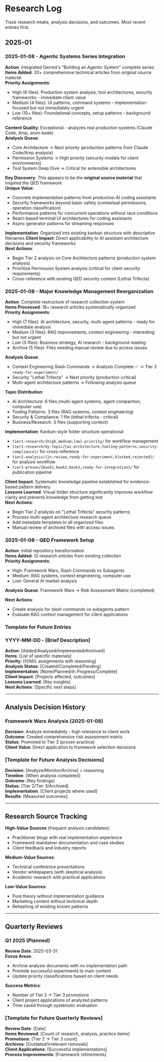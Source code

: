 # Research Log

Track research intake, analysis decisions, and outcomes. Most recent entries first.

## 2025-01

### 2025-01-08 - Agentic Systems Series Integration
**Action**: Integrated Gerred's "Building an Agentic System" complete series  
**Items Added**: 20+ comprehensive technical articles from original source material  
**Priority Assignments**:
- High (6 files): Production system analysis, tool architectures, security frameworks - immediate client value
- Medium (4 files): UI patterns, command systems - implementation-focused but not immediately urgent  
- Low (10+ files): Foundational concepts, setup patterns - background reference

**Content Quality**: Exceptional - analyzes real production systems (Claude Code, Amp, anon-kode)  
**Analysis Queue**: 
- Core Architecture → Next priority (production patterns from Claude Code/Amp analysis)
- Permission Systems → High priority (security models for client environments)
- Tool System Deep Dive → Critical for extensible architectures

**Key Discovery**: This appears to be the **original source material** that inspired the QED framework  
**Unique Value**:
- Concrete implementation patterns from production AI coding assistants
- Security frameworks beyond basic safety (contextual permissions, operation classification)
- Performance patterns for concurrent operations without race conditions
- React-based terminal UI architectures for coding assistants
- Async generator patterns for streaming responses

**Implementation**: Organized into existing kanban structure with descriptive filenames
**Client Impact**: Direct applicability to AI assistant architecture decisions and security frameworks  
**Next Actions**: 
- Begin Tier 2 analysis on Core Architecture patterns (production system analysis)
- Prioritize Permission System analysis (critical for client security requirements)
- Cross-reference with existing QED security content (Lethal Trifecta)

### 2025-01-08 - Major Knowledge Management Reorganization
**Action**: Complete restructure of research collection system  
**Items Processed**: 18+ research articles systematically organized  
**Priority Assignments**:
- High (7 files): AI architecture, security, multi-agent patterns - ready for immediate analysis
- Medium (3 files): RAG improvements, context engineering - interesting but not urgent  
- Low (3 files): Business strategy, AI research - background reading
- Archive (5 files): Files needing manual review due to access issues

**Analysis Queue**: 
- Context Engineering Slash Commands → Analysis Complete ✅ → Tier 2 `ready-for-experiment/`
- Security "Lethal Trifecta" → Next priority (production-critical)
- Multi-agent architecture patterns → Following analysis queue

**Topic Distribution**:
- AI Architecture: 6 files (multi-agent systems, agent compaction, computer use)
- Tooling Patterns: 3 files (RAG systems, context engineering)  
- Security & Compliance: 1 file (lethal trifecta - critical)
- Business/Research: 3 files (supporting context)

**Implementation**: Kanban-style folder structure operational
- `tier1-research/{high,medium,low}-priority/` for workflow management
- `tier1-research/by-topic/{ai-architecture,tooling-patterns,security-compliance}/` for cross-reference
- `tier2-analysis/{in-review,ready-for-experiment,blocked,rejected}/` for analysis workflow
- `tier3-proven/{book1,book2,book3,ready-for-integration}/` for publication pipeline

**Client Impact**: Systematic knowledge pipeline established for evidence-based pattern delivery  
**Lessons Learned**: Visual folder structure significantly improves workflow clarity and prevents knowledge from getting lost  
**Next Actions**: 
- Begin Tier 2 analysis on "Lethal Trifecta" security patterns
- Process multi-agent architecture research queue
- Add metadata templates to all organized files
- Manual review of archived files with access issues

### 2025-01-08 - QED Framework Setup
**Action**: Initial repository transformation  
**Items Added**: 12 research articles from existing collection  
**Priority Assignments**:
- High: Framework Wars, Slash Commands vs Subagents
- Medium: RAG systems, context engineering, computer use
- Low: General AI market analysis

**Analysis Queue**: Framework Wars → Risk Assessment Matrix (completed)

**Next Actions**: 
- Create analysis for slash commands vs subagents pattern
- Evaluate RAG context management for client applications

### Template for Future Entries

### YYYY-MM-DD - [Brief Description]
**Action**: [Added/Analyzed/Implemented/Archived]  
**Items**: [List of specific materials]  
**Priority**: [H/M/L assignments with reasoning]  
**Analysis Status**: [Created/Completed/Pending]  
**Implementation**: [None/Planned/In Progress/Complete]  
**Client Impact**: [Projects affected, outcomes]  
**Lessons Learned**: [Key insights]  
**Next Actions**: [Specific next steps]

---

## Analysis Decision History

### Framework Wars Analysis (2025-01-08)
**Decision**: Analyze immediately - high relevance to client work  
**Outcome**: Created comprehensive risk assessment matrix  
**Status**: Promoted to Tier 3 (proven practice)  
**Client Value**: Direct application to framework selection decisions

### [Template for Future Analysis Decisions]
**Decision**: [Analyze/Monitor/Archive] + reasoning  
**Timeline**: [When analysis completed]  
**Outcome**: [Key findings]  
**Status**: [Tier 2/Tier 3/Archived]  
**Implementation**: [Client projects where used]  
**Results**: [Measured outcomes]

---

## Research Source Tracking

**High-Value Sources** (frequent analysis candidates):
- Practitioner blogs with real implementation experience
- Framework maintainer documentation and case studies
- Client feedback and industry reports

**Medium-Value Sources**:
- Technical conference presentations
- Vendor whitepapers (with skeptical analysis)
- Academic research with practical applications

**Low-Value Sources**:
- Pure theory without implementation guidance
- Marketing content without technical depth
- Rehashing of existing known patterns

---

## Quarterly Reviews

### Q1 2025 (Planned)
**Review Date**: 2025-03-31  
**Focus Areas**: 
- Archive analysis documents with no implementation path
- Promote successful experiments to main content
- Update priority classifications based on client needs

**Success Metrics**:
- Number of Tier 2 → Tier 3 promotions
- Client project applications of analyzed patterns
- Time saved through systematic evaluation

### [Template for Future Quarterly Reviews]
**Review Date**: [Date]  
**Items Reviewed**: [Count of research, analysis, practice items]  
**Promotions**: [Tier 2 → Tier 3 count]  
**Archives**: [Outdated/irrelevant removals]  
**Client Applications**: [Successful implementations]  
**Process Improvements**: [Framework refinements]